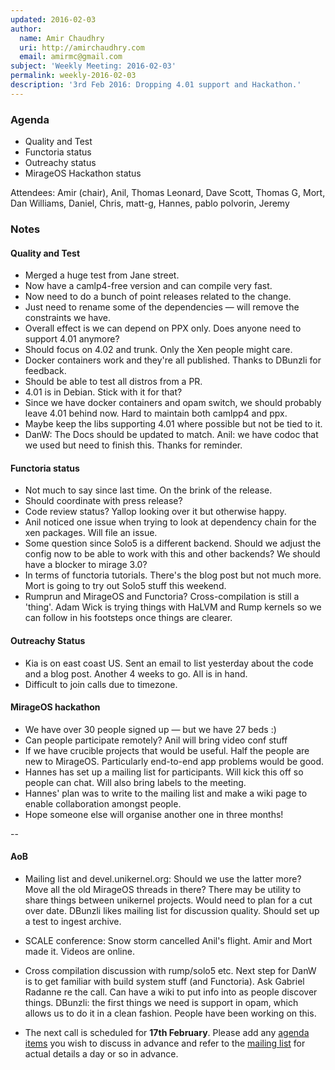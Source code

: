 ```yaml
---
updated: 2016-02-03
author:
  name: Amir Chaudhry
  uri: http://amirchaudhry.com
  email: amirmc@gmail.com
subject: 'Weekly Meeting: 2016-02-03'
permalink: weekly-2016-02-03
description: '3rd Feb 2016: Dropping 4.01 support and Hackathon.'
---
```


### Agenda ###

- Quality and Test
- Functoria status
- Outreachy status
- MirageOS Hackathon status


Attendees:
Amir (chair), Anil, Thomas Leonard, Dave Scott, Thomas G, Mort, 
Dan Williams, Daniel, Chris, matt-g, Hannes, pablo polvorin, Jeremy


### Notes ###

#### Quality and Test ####

- Merged a huge test from Jane street. 
- Now have a camlp4-free version and can compile very fast.
- Now need to do a bunch of point releases related to the change.
- Just need to rename some of the dependencies — will remove the constraints
we have.
- Overall effect is we can depend on PPX only.  Does anyone need to support
4.01 anymore?
- Should focus on 4.02 and trunk. Only the Xen people might care. 
- Docker containers work and they're all published. Thanks to DBunzli for
feedback.
- Should be able to test all distros from a PR.
- 4.01 is in Debian. Stick with it for that?
- Since we have docker containers and opam switch, we should probably leave
4.01 behind now. Hard to maintain both camlpp4 and ppx.
- Maybe keep the libs supporting 4.01 where possible but not be tied to it.
- DanW: The Docs should be updated to match. Anil: we have codoc that we used
but need to finish this. Thanks for reminder.

#### Functoria status ####

- Not much to say since last time. On the brink of the release.
- Should coordinate with press release?
- Code review status? Yallop looking over it but otherwise happy.
- Anil noticed one issue when trying to look at dependency chain for the xen
packages. Will file an issue.
- Some question since Solo5 is a different backend. Should we adjust the
config now to be able to work with this and other backends? We should have a
blocker to mirage 3.0?
- In terms of functoria tutorials. There's the blog post but not much more.
Mort is going to try out Solo5 stuff this weekend.
- Rumprun and MirageOS and Functoria? Cross-compilation is still a 'thing'.
Adam Wick is trying things with HaLVM and Rump kernels so we can follow in his
footsteps once things are clearer.


#### Outreachy Status ####

- Kia is on east coast US. Sent an email to list yesterday about the code and
a blog post. Another 4 weeks to go. All is in hand.
- Difficult to join calls due to timezone.


#### MirageOS hackathon ####

- We have over 30 people signed up — but we have 27 beds :)
- Can people participate remotely? Anil will bring video conf stuff
- If we have crucible projects that would be useful. Half the people are new
to MirageOS. Particularly end-to-end app problems would be good.
- Hannes has set up a mailing list for participants. Will kick this off so
people can chat. Will also bring labels to the meeting.
- Hannes' plan was to write to the mailing list and make a wiki page to enable
collaboration amongst people.
- Hope someone else will organise another one in three months!


--

#### AoB ####

- Mailing list and devel.unikernel.org: Should we use the latter more? Move
all the old MirageOS threads in there? There may be utility to share things
between unikernel projects. Would need to plan for a cut over date. DBunzli
likes mailing list for discussion quality. Should set up a test to ingest
archive.

- SCALE conference: Snow storm cancelled Anil's flight. Amir and Mort made it.
Videos are online. 

- Cross compilation discussion with rump/solo5 etc. Next step for DanW is to
get familiar with build system stuff (and Functoria). Ask Gabriel Radanne re
the call. Can have a wiki to put info into as people discover things.
DBunzli: the first things we need is support in opam, which allows us to do it
in a clean fashion. People have been working on this.

- The next call is scheduled for **17th February**. Please add any
[agenda items][call-agenda] you wish to discuss in advance and refer to the
[mailing list][mir-mail] for actual details a day or so in advance.

[call-agenda]: https://github.com/mirage/mirage-www/wiki/Call-Agenda
[mir-mail]: http://lists.xenproject.org/cgi-bin/mailman/listinfo/mirageos-devel

